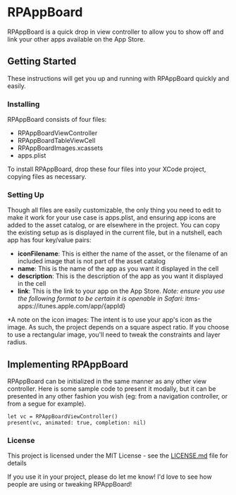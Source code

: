 # RPAppBoard

RPAppBoard is a quick drop in view controller to allow you to show off and link your other apps available on the App Store.


## Getting Started
These instructions will get you up and running with RPAppBoard quickly and easily.

### Installing

RPAppBoard consists of four files:
* RPAppBoardViewController
* RPAppBoardTableViewCell
* RPAppBoardImages.xcassets
* apps.plist

To install RPAppBoard, drop these four files into your XCode project, copying files as necessary.

### Setting Up

Though all files are easily customizable, the only thing you need to edit to make it work for your use case is apps.plist, and ensuring app icons are added to the asset catalog, or are elsewhere in the project. You can copy the existing setup as is displayed in the current file, but in a nutshell, each app has four key/value pairs:

* **iconFilename**: This is either the name of the asset, or the filename of an included image that is not part of the asset catalog
* **name**: This is the name of the app as you want it displayed in the cell
* **description**: This is the description of the app as you want it displayed in the cell
* **link**: This is the link to your app on the App Store. *Note: ensure you use the following format to be certain it is openable in Safari:* itms-apps://itunes.apple.com/app/{appId}

*A note on the icon images: The intent is to use your app's icon as the image. As such, the project depends on a square aspect ratio. If you choose to use a rectangular image, you'll need to tweak the constraints and layer radius.

## Implementing RPAppBoard

RPAppBoard can be initialized in the same manner as any other view controller. Here is some sample code to present it modally, but it can be presented in any other fashion you wish (eg: from a navigation controller, or from a segue for example).

```
let vc = RPAppBoardViewController()
present(vc, animated: true, completion: nil)
```

### License

This project is licensed under the MIT License - see the [LICENSE.md](LICENSE.md) file for details

If you use it in your project, please do let me know! I'd love to see how people are using or tweaking RPAppBoard!
